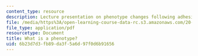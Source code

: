 ```yaml
---
content_type: resource
description: Lecture presentation on phenotype changes following adhesion on biomaterials.
file: /media/https%3A/open-learning-course-data-rc.s3.amazonaws.com/20-441j-biomaterials-tissue-interactions-fall-2009/6b23d7d3fb89da3f5a6d97f0d6b91656_MIT20_441JF09_lec09_iy.pdf
file_type: application/pdf
resourcetype: Document
title: What is a phenotype?
uid: 6b23d7d3-fb89-da3f-5a6d-97f0d6b91656
---
```

